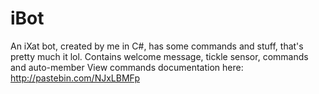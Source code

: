 iBot
====

An iXat bot, created by me in C#, has some commands and stuff, that's pretty much it lol.
Contains welcome message, tickle sensor, commands and auto-member
View commands documentation here: http://pastebin.com/NJxLBMFp
